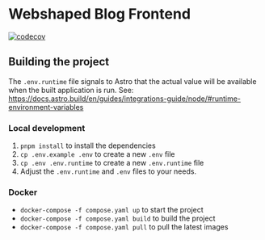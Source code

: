# Webshaped Blog Frontend

[![codecov](https://codecov.io/gh/felix-berlin/webshaped-blog-astro/graph/badge.svg?token=FFV1OJ5AEL)](https://codecov.io/gh/felix-berlin/webshaped-blog-astro)

## Building the project

The `.env.runtime` file signals to Astro that the actual value will be available when the built application is run. See: <https://docs.astro.build/en/guides/integrations-guide/node/#runtime-environment-variables>

### Local development

1. `pnpm install` to install the dependencies
2. `cp .env.example .env` to create a new `.env` file
3. `cp .env .env.runtime` to create a new `.env.runtime` file
4. Adjust the `.env.runtime` and `.env` files to your needs.

### Docker

- `docker-compose -f compose.yaml up` to start the project
- `docker-compose -f compose.yaml build` to build the project
- `docker-compose -f compose.yaml pull` to pull the latest images
